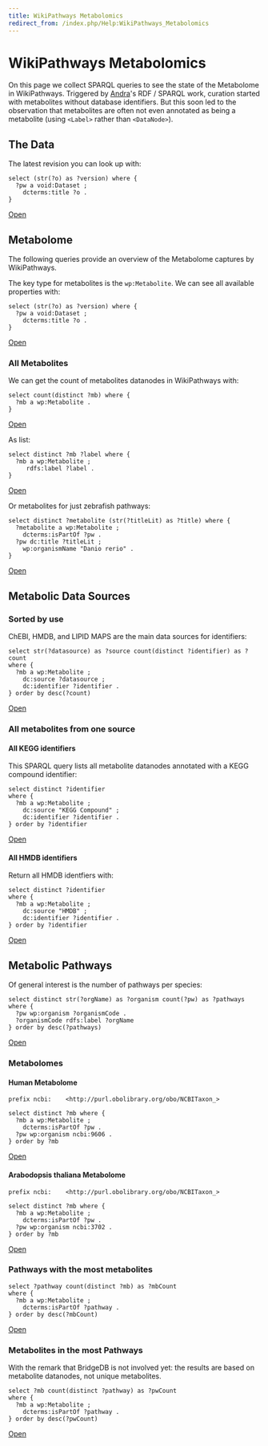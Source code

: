 ```yaml
---
title: WikiPathways Metabolomics
redirect_from: /index.php/Help:WikiPathways_Metabolomics
---
```


<h1>WikiPathways Metabolomics</h1>

On this page we collect SPARQL queries to see the state of the Metabolome in WikiPathways. Triggered by
[Andra](https://new.wikipathways.org/authors/Andra)'s RDF / SPARQL work, curation started with metabolites
without database identifiers. But this soon led to the observation that metabolites are often not even
annotated as being a metabolite (using `<Label>` rather than `<DataNode>`).

<h2>The Data</h2>

The latest revision you can look up with:

```sparql
select (str(?o) as ?version) where {
  ?pw a void:Dataset ;
    dcterms:title ?o .
}
```

[Open](https://bit.ly/3RPETjw)

<h2>Metabolome</h2>

The following queries provide an overview of the Metabolome captures by WikiPathways.

The key type for metabolites is the `wp:Metabolite`. We can see all available properties with:

```sparql
select (str(?o) as ?version) where {
  ?pw a void:Dataset ;
    dcterms:title ?o .
}
```

[Open](https://bit.ly/3lo3VKo)

<h3>All Metabolites</h3>

We can get the count of metabolites datanodes in WikiPathways with:

```sparql
select count(distinct ?mb) where {
  ?mb a wp:Metabolite .
}
```

[Open](https://bit.ly/3lmiEpc)

As list:

```sparql
select distinct ?mb ?label where {
  ?mb a wp:Metabolite ;
     rdfs:label ?label .
}
```

[Open](https://bit.ly/3Yj0G5r)

Or metabolites for just zebrafish pathways:

```sparql
select distinct ?metabolite (str(?titleLit) as ?title) where {
  ?metabolite a wp:Metabolite ;
    dcterms:isPartOf ?pw .
  ?pw dc:title ?titleLit ;
    wp:organismName "Danio rerio" .
}
```

[Open](https://bit.ly/3Yj4F1P)

<h2>Metabolic Data Sources</h2>

<h3>Sorted by use</h3>

ChEBI, HMDB, and LIPID MAPS are the main data sources for identifiers:

```sparql
select str(?datasource) as ?source count(distinct ?identifier) as ?count
where {
  ?mb a wp:Metabolite ;
    dc:source ?datasource ;
    dc:identifier ?identifier .
} order by desc(?count)
```

[Open](https://bit.ly/3IniZRL)

<h3>All metabolites from one source</h3>

<h4>All KEGG identifiers</h4>

This SPARQL query lists all metabolite datanodes annotated with a KEGG
compound identifier:

```sparql
select distinct ?identifier
where {
  ?mb a wp:Metabolite ;
    dc:source "KEGG Compound" ;
    dc:identifier ?identifier .
} order by ?identifier
```

[Open](https://bit.ly/3loRJJk)

<h4>All HMDB identifiers</h4>

Return all HMDB identfiers with:

```sparql
select distinct ?identifier
where {
  ?mb a wp:Metabolite ;
    dc:source "HMDB" ;
    dc:identifier ?identifier .
} order by ?identifier
```

[Open](https://bit.ly/3XfUxFP)

<h2>Metabolic Pathways</h2>

Of general interest is the number of pathways per species:

```sparql
select distinct str(?orgName) as ?organism count(?pw) as ?pathways  where {
  ?pw wp:organism ?organismCode .
  ?organismCode rdfs:label ?orgName
} order by desc(?pathways)
```

[Open](https://bit.ly/3YF23v3)

<h3>Metabolomes</h3>

<h4>Human Metabolome</h4>

```sparql
prefix ncbi:    <http://purl.obolibrary.org/obo/NCBITaxon_>

select distinct ?mb where {
  ?mb a wp:Metabolite ;
    dcterms:isPartOf ?pw .
  ?pw wp:organism ncbi:9606 .
} order by ?mb
```

[Open](https://bit.ly/3xcNcMI)

<h4>Arabodopsis thaliana Metabolome</h4>

```sparql
prefix ncbi:    <http://purl.obolibrary.org/obo/NCBITaxon_>

select distinct ?mb where {
  ?mb a wp:Metabolite ;
    dcterms:isPartOf ?pw .
  ?pw wp:organism ncbi:3702 .
} order by ?mb
```

[Open](https://bit.ly/3xaal2o)

<h3>Pathways with the most metabolites</h3>

```sparql
select ?pathway count(distinct ?mb) as ?mbCount
where {
  ?mb a wp:Metabolite ;
    dcterms:isPartOf ?pathway .
} order by desc(?mbCount)
```

[Open](https://bit.ly/3loEKY7)

<h3>Metabolites in the most Pathways</h3>

With the remark that BridgeDB is not involved yet: the results are based on metabolite datanodes, not unique metabolites.

```sparql
select ?mb count(distinct ?pathway) as ?pwCount
where {
  ?mb a wp:Metabolite ;
    dcterms:isPartOf ?pathway .
} order by desc(?pwCount)
```

[Open](https://bit.ly/3YjqbDD)
